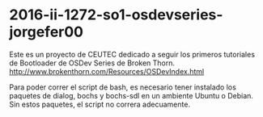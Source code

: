 # 2016-ii-1272-so1-osdevseries-jorgefer00
Este es un proyecto de CEUTEC dedicado a seguir los primeros tutoriales de Bootloader de OSDev Series de Broken Thorn.
http://www.brokenthorn.com/Resources/OSDevIndex.html

Para poder correr el script de bash, es necesario tener instalado los paquetes de dialog, bochs y bochs-sdl en un ambiente Ubuntu o Debian. Sin estos paquetes, el script no correra adecuamente.
